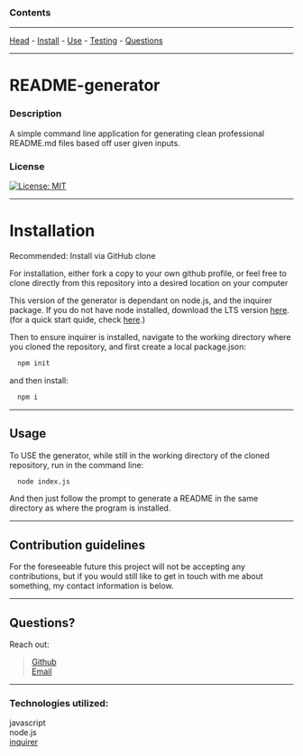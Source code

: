 ### Contents
---
 [Head](#head) - [Install](#install) - [Use](#usage) - [Testing](#testing) - [Questions](#questions)

---
# **README-generator**

### Description

A simple command line application for generating clean professional README.md files based off user given inputs.

### <a id='license'></a> License
[![License: MIT](https://img.shields.io/badge/License-MIT-blue.svg)](https://opensource.org/licenses/MIT)

---

# <a id="install"></a> Installation

Recommended: Install via GitHub clone

For installation, either fork a copy to your own github profile, or feel free to clone directly from this repository into a desired location on your computer

This version of the generator is dependant on node.js, and the inquirer package. If you do not have node installed, download the LTS version [here](https://nodejs.org/en/download).   
(for a quick start quide, check [here](https://nodejs.org/en/docs/guides/getting-started-guide/).)

Then to ensure inquirer is installed, navigate to the working directory where you cloned the repository, and first create a local package.json:
  ```bash
    npm init
  ```
and then install:
  ```bash
    npm i
  ```

---

## <a id="usage"></a> Usage
 
To USE the generator, while still in the working directory of the cloned repository, run in the command line: 

  ```bash 
    node index.js 
  ``` 
And then just follow the prompt to generate a README in the same directory as where the program is installed.

---

## Contribution guidelines

For the foreseeable future this project will not be accepting any contributions, but if you would still like to get in touch with me about something, my contact information is below.

  ---

## <a id='questions'></a> Questions?

Reach out:
> [Github](https://github.com/Keaton-Brewster)  
[Email](mailto:keatonbrewsterdev@gmail.com)


--- 

### Technologies utilized:
javascript  
node.js     
[inquirer](https://www.npmjs.com/package/inquirer)
